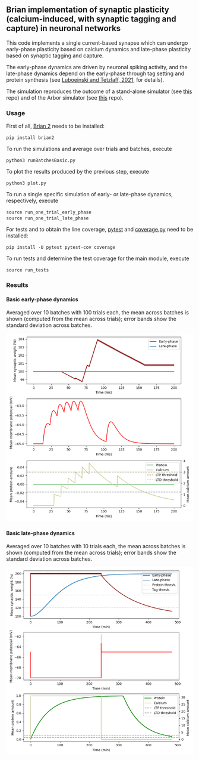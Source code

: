 ## Brian implementation of synaptic plasticity (calcium-induced, with synaptic tagging and capture) in neuronal networks 

This code implements a single current-based synapse which can undergo early-phase plasticity based on calcium dynamics and late-phase plasticity based on synaptic tagging and capture.

The early-phase dynamics are driven by neuronal spiking activity, and the late-phase dynamics depend on the early-phase through tag setting and protein synthesis (see [Luboeinski and Tetzlaff, 2021](https://doi.org/10.1038/s42003-021-01778-y), for details).

The simulation reproduces the outcome of a stand-alone simulator (see [this](https://github.com/jlubo/memory-consolidation-stc) repo) and of the Arbor simulator (see [this](https://github.com/jlubo/arbor_network_consolidation) repo).

### Usage

First of all, [Brian 2](https://briansimulator.org/) needs to be installed:
```
pip install brian2
```

To run the simulations and average over trials and batches, execute
```
python3 runBatchesBasic.py
```

To plot the results produced by the previous step, execute
```
python3 plot.py
```

To run a single specific simulation of early- or late-phase dynamics, respectively, execute
```
source run_one_trial_early_phase
source run_one_trial_late_phase
```

For tests and to obtain the line coverage, [pytest](https://pytest.org/) and [coverage.py](https://coverage.readthedocs.io/) need to be installed:
```
pip install -U pytest pytest-cov coverage
```

To run tests and determine the test coverage for the main module, execute
```
source run_tests
```

### Results

#### Basic early-phase dynamics
Averaged over 10 batches with 100 trials each, the mean across batches is shown (computed from the mean across trials); error bands show the standard deviation across batches.

![Basic early-phase dynamics](basic_early_10x100.png)

#### Basic late-phase dynamics
Averaged over 10 batches with 10 trials each, the mean across batches is shown (computed from the mean across trials); error bands show the standard deviation across batches.

![Basic late-phase dynamics](basic_late_10x10.png)
